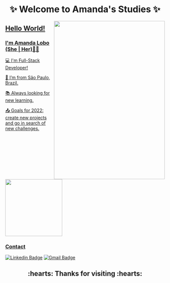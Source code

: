 <h1 align="center"> ✨ Welcome to Amanda's Studies ✨</h1>

<div align="center">
<a href="https://github.com/amanda-lobo">
 <img align="right" src="https://i.imgur.com/OtdC7Di.png" width="350" height="500"/>
</div> 

 <h2> Hello World! </h2>

 <h3> I'm Amanda Lobo (She | Her)👩‍💻</h3>

:computer: I'm Full-Stack Developer!

:house_with_garden: I’m from São Paulo, Brazil.

:books: Always looking for new learning.

:outbox_tray: Goals for 2022: create new projects and go in search of new challenges.

<img height="180em" src="https://github-readme-stats.vercel.app/api/top-langs/?username=amanda-lobo&layout=compact&langs_count=7&theme=dracula"/>

### Contact 

[![Linkedin Badge](https://img.shields.io/badge/-LinkedIn-blue?style=flat-square&logo=Linkedin&logoColor=white&link=https://https://www.linkedin.com/in/amanda-gomes-lobo-853231226/)](https://www.linkedin.com/in/amanda-gomes-lobo-853231226/)
[![Gmail Badge](https://img.shields.io/badge/-Gmail-c14438?style=flat-square&logo=Gmail&logoColor=white&link=mailto:amandalobo.ag@gmail.com)](mailto:amandalobo.ag@gmail.com)

<h2 align="center">:hearts: Thanks for visiting :hearts:</h2>



